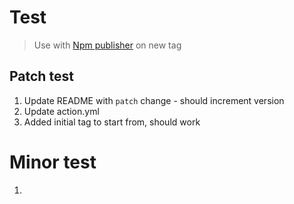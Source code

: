 # Test

> Use with [Npm publisher](https://github.com/marketplace/actions/npm-simple-publisher) on new tag

## Patch test
1. Update README with `patch` change - should increment version
2. Update action.yml
3. Added initial tag to start from, should work

# Minor test
1. 

